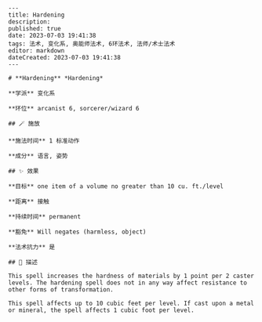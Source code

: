 
    ---
    title: Hardening
    description: 
    published: true
    date: 2023-07-03 19:41:38
    tags: 法术, 变化系, 奥能师法术, 6环法术, 法师/术士法术
    editor: markdown
    dateCreated: 2023-07-03 19:41:38
    ---

    # **Hardening** *Hardening*

    **学派** 变化系 

    **环位** arcanist 6, sorcerer/wizard 6

    ## 🪄 施放

    **施法时间** 1 标准动作

    **成分** 语言, 姿势

    ## ✨ 效果 

    **目标** one item of a volume no greater than 10 cu. ft./level 

    **距离** 接触  

    **持续时间** permanent 

    **豁免** Will negates (harmless, object)

    **法术抗力** 是

    ## 📖 描述

    This spell increases the hardness of materials by 1 point per 2 caster levels. The hardening spell does not in any way affect resistance to other forms of transformation.

    This spell affects up to 10 cubic feet per level. If cast upon a metal or mineral, the spell affects 1 cubic foot per level.
    